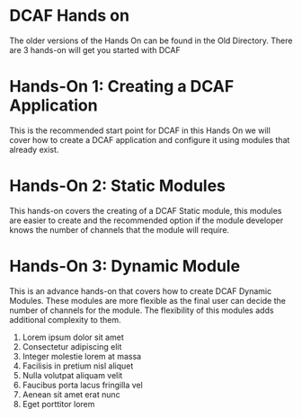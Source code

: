 # DCAF Hands on

The older versions of the Hands On can be found in the Old Directory.
There are 3  hands-on  will get you started with DCAF

# Hands-On 1: Creating a DCAF Application
This is the recommended start point for DCAF in this Hands On we will cover how to create a DCAF application and configure it using modules that already exist.

# Hands-On 2: Static Modules
This hands-on covers the creating of a DCAF Static module, this modules are easier to create and the recommended option if the module developer knows the number of channels that the module will require.

# Hands-On 3: Dynamic Module
This is an advance hands-on that covers how to create DCAF Dynamic Modules. These modules are more flexible as the final user can decide the number of channels for the module. The flexibility of this modules adds additional complexity to them.


1. Lorem ipsum dolor sit amet
1. Consectetur adipiscing elit
1. Integer molestie lorem at massa
1. Facilisis in pretium nisl aliquet
1. Nulla volutpat aliquam velit
1. Faucibus porta lacus fringilla vel
1. Aenean sit amet erat nunc
1. Eget porttitor lorem
